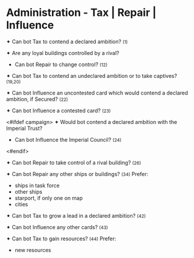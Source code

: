 # Administration - Tax | Repair | Influence

✦ <!-- priority=1 --> Can bot Tax to contend a declared ambition? <span style="font-size: 12px;">(1)</span>

✦ Are any loyal buildings controlled by a rival?

- <!-- priority=4 --> Can bot Repair to change control? <span style="font-size: 12px;">(12)</span>

✦ <!-- priority=6 --> Can bot Tax to contend an undeclared ambition or to take captives? <span style="font-size: 12px;">(19,20)</span>

✦ <!-- priority=8 --> Can bot Influence an uncontested card which would contend a declared ambition, if Secured? <span style="font-size: 12px;">(22)</span>

✦ <!-- priority=9 --> Can bot Influence a contested card? <span style="font-size: 12px;">(23)</span>

<#ifdef campaign>
✦ Would bot contend a declared ambition with the Imperial Trust?

- <!-- priority=9.5 --> Can bot Influence the Imperial Council? <span style="font-size: 12px;">(24)</span>
<#endif>

✦ <!-- priority=10 --> Can bot Repair to take control of a rival building? <span style="font-size: 12px;">(26)</span>

✦ <!-- priority=12 --> Can bot Repair any other ships or buildings? <span style="font-size: 12px;">(34)</span> Prefer:

- ships in task force
- other ships
- starport, if only one on map
- cities

✦ Can bot Tax to grow a lead in a declared ambition? <span style="font-size: 12px;">(42)</span>

✦ Can bot Influence any other cards? <span style="font-size: 12px;">(43)</span>

✦ Can bot Tax to gain resources? <span style="font-size: 12px;">(44)</span> Prefer:

- new resources

<div class="pagebreak"> </div>
